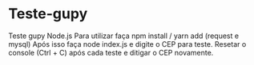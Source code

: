 # Teste-gupy
Teste gupy Node.js
Para utilizar faça npm install / yarn add (request e mysql) Após isso faça node index.js e digite o CEP para teste.
Resetar o console (Ctrl + C) após cada teste e ditigar o CEP novamente.
